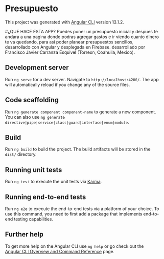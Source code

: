 # Presupuesto

This project was generated with [Angular CLI](https://github.com/angular/angular-cli) version 13.1.2.

#¿QUE HACE ESTA APP?
Puedes poner un presupuesto inicial y despues te andara a una pagina donde podras agregar gastos e ir viendo cuanto dinero te va quedando, para asi poder planear presupuestos sencillos, desarrollado con Angular y desplegada en Firebase. desarrollado por Francisco Javier Carranza Esquivel (Torreon, Coahuila, Mexico).
## Development server

Run `ng serve` for a dev server. Navigate to `http://localhost:4200/`. The app will automatically reload if you change any of the source files.

## Code scaffolding

Run `ng generate component component-name` to generate a new component. You can also use `ng generate directive|pipe|service|class|guard|interface|enum|module`.

## Build

Run `ng build` to build the project. The build artifacts will be stored in the `dist/` directory.

## Running unit tests

Run `ng test` to execute the unit tests via [Karma](https://karma-runner.github.io).

## Running end-to-end tests

Run `ng e2e` to execute the end-to-end tests via a platform of your choice. To use this command, you need to first add a package that implements end-to-end testing capabilities.

## Further help

To get more help on the Angular CLI use `ng help` or go check out the [Angular CLI Overview and Command Reference](https://angular.io/cli) page.
